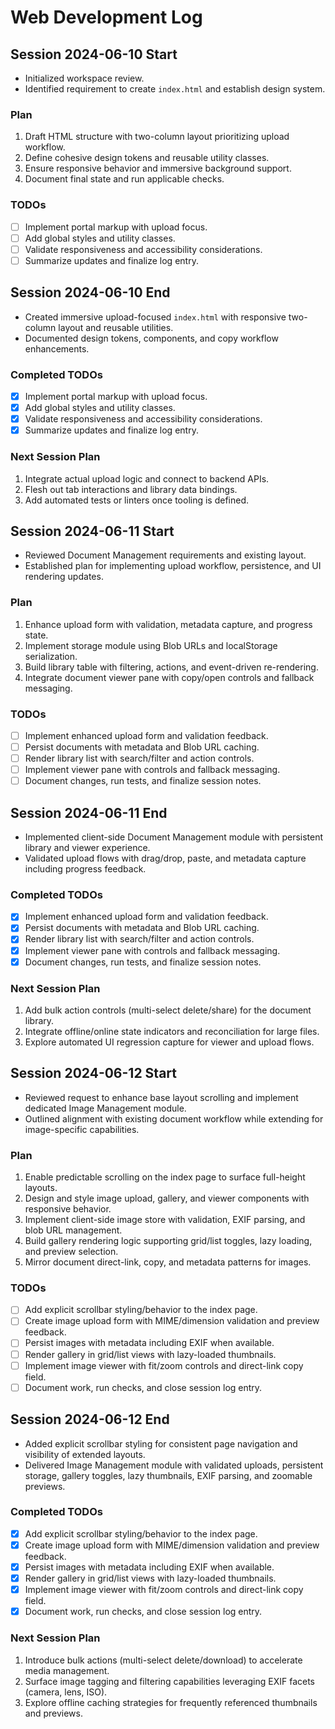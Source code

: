 # Web Development Log

## Session 2024-06-10 Start
- Initialized workspace review.
- Identified requirement to create `index.html` and establish design system.

### Plan
1. Draft HTML structure with two-column layout prioritizing upload workflow.
2. Define cohesive design tokens and reusable utility classes.
3. Ensure responsive behavior and immersive background support.
4. Document final state and run applicable checks.

### TODOs
- [ ] Implement portal markup with upload focus.
- [ ] Add global styles and utility classes.
- [ ] Validate responsiveness and accessibility considerations.
- [ ] Summarize updates and finalize log entry.

## Session 2024-06-10 End
- Created immersive upload-focused `index.html` with responsive two-column layout and reusable utilities.
- Documented design tokens, components, and copy workflow enhancements.

### Completed TODOs
- [x] Implement portal markup with upload focus.
- [x] Add global styles and utility classes.
- [x] Validate responsiveness and accessibility considerations.
- [x] Summarize updates and finalize log entry.

### Next Session Plan
1. Integrate actual upload logic and connect to backend APIs.
2. Flesh out tab interactions and library data bindings.
3. Add automated tests or linters once tooling is defined.

## Session 2024-06-11 Start
- Reviewed Document Management requirements and existing layout.
- Established plan for implementing upload workflow, persistence, and UI rendering updates.

### Plan
1. Enhance upload form with validation, metadata capture, and progress state.
2. Implement storage module using Blob URLs and localStorage serialization.
3. Build library table with filtering, actions, and event-driven re-rendering.
4. Integrate document viewer pane with copy/open controls and fallback messaging.

### TODOs
- [ ] Implement enhanced upload form and validation feedback.
- [ ] Persist documents with metadata and Blob URL caching.
- [ ] Render library list with search/filter and action controls.
- [ ] Implement viewer pane with controls and fallback messaging.
- [ ] Document changes, run tests, and finalize session notes.

## Session 2024-06-11 End
- Implemented client-side Document Management module with persistent library and viewer experience.
- Validated upload flows with drag/drop, paste, and metadata capture including progress feedback.

### Completed TODOs
- [x] Implement enhanced upload form and validation feedback.
- [x] Persist documents with metadata and Blob URL caching.
- [x] Render library list with search/filter and action controls.
- [x] Implement viewer pane with controls and fallback messaging.
- [x] Document changes, run tests, and finalize session notes.

### Next Session Plan
1. Add bulk action controls (multi-select delete/share) for the document library.
2. Integrate offline/online state indicators and reconciliation for large files.
3. Explore automated UI regression capture for viewer and upload flows.

## Session 2024-06-12 Start
- Reviewed request to enhance base layout scrolling and implement dedicated Image Management module.
- Outlined alignment with existing document workflow while extending for image-specific capabilities.

### Plan
1. Enable predictable scrolling on the index page to surface full-height layouts.
2. Design and style image upload, gallery, and viewer components with responsive behavior.
3. Implement client-side image store with validation, EXIF parsing, and blob URL management.
4. Build gallery rendering logic supporting grid/list toggles, lazy loading, and preview selection.
5. Mirror document direct-link, copy, and metadata patterns for images.

### TODOs
- [ ] Add explicit scrollbar styling/behavior to the index page.
- [ ] Create image upload form with MIME/dimension validation and preview feedback.
- [ ] Persist images with metadata including EXIF when available.
- [ ] Render gallery in grid/list views with lazy-loaded thumbnails.
- [ ] Implement image viewer with fit/zoom controls and direct-link copy field.
- [ ] Document work, run checks, and close session log entry.

## Session 2024-06-12 End
- Added explicit scrollbar styling for consistent page navigation and visibility of extended layouts.
- Delivered Image Management module with validated uploads, persistent storage, gallery toggles, lazy thumbnails, EXIF parsing, and zoomable previews.

### Completed TODOs
- [x] Add explicit scrollbar styling/behavior to the index page.
- [x] Create image upload form with MIME/dimension validation and preview feedback.
- [x] Persist images with metadata including EXIF when available.
- [x] Render gallery in grid/list views with lazy-loaded thumbnails.
- [x] Implement image viewer with fit/zoom controls and direct-link copy field.
- [x] Document work, run checks, and close session log entry.

### Next Session Plan
1. Introduce bulk actions (multi-select delete/download) to accelerate media management.
2. Surface image tagging and filtering capabilities leveraging EXIF facets (camera, lens, ISO).
3. Explore offline caching strategies for frequently referenced thumbnails and previews.
